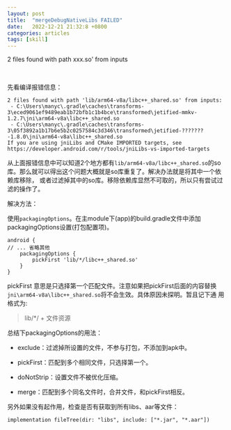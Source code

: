 ```yaml
---
layout: post
title:  "mergeDebugNativeLibs FAILED"
date:   2022-12-21 21:32:8 +0800
categories: articles 
tags: [skill]
---
```

2 files found with path xxx.so' from inputs

<br>

先看编译报错信息：

```text
2 files found with path 'lib/arm64-v8a/libc++_shared.so' from inputs:
 - C:\Users\manyc\.gradle\caches\transforms-3\eced9061ef9489eab1b72bfb1c1b4bce\transformed\jetified-mmkv-1.2.7\jni\arm64-v8a\libc++_shared.so
 - C:\Users\manyc\.gradle\caches\transforms-3\05f3892a1b17b6e5b2c0257584c3d346\transformed\jetified-???????-1.8.0\jni\arm64-v8a\libc++_shared.so
If you are using jniLibs and CMake IMPORTED targets, see
https://developer.android.com/r/tools/jniLibs-vs-imported-targets
```

从上面报错信息中可以知道2个地方都有`lib/arm64-v8a/libc++_shared.so`的so库。那么就可以得出这个问题大概就是so库重复了。解决办法就是将其中一个依赖库移除，
或者过滤掉其中的so库。移除依赖库显然不可取的，所以只有尝试过滤的操作了。   

解决方法：  

使用`packagingOptions`。在主module下(app)的build.gradle文件中添加packagingOptions设置(打包配置项)。  

```text
android {
// ... 省略其他
    packagingOptions {
        pickFirst 'lib/*/libc++_shared.so'
    }
}
```

pickFirst 意思是只选择第一个匹配文件。注意如果把pickFirst后面的内容替换`jni\arm64-v8a\libc++_shared.so`将不会生效。具体原因未探明。暂且记下通
用格式为:  

> lib/*/ + 文件资源

<p>

总结下packagingOptions的用法：  

* exclude：过滤掉所设置的文件，不参与打包，不添加到apk中。   

* pickFirst：匹配到多个相同文件，只选择第一个。  

* doNotStrip：设置文件不被优化压缩。  

* merge：匹配到多个同名文件时，合并文件，和pickFirst相反。


另外如果没有起作用，检查是否有获取到所有libs、aar等文件：   

```text
implementation fileTree(dir: "libs", include: ["*.jar", "*.aar"])
```





